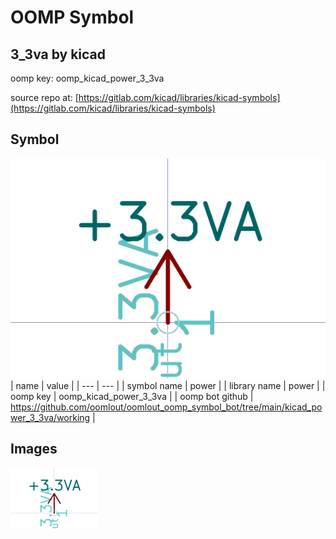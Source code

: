 # OOMP Symbol  
## 3_3va  by kicad  
  
oomp key: oomp_kicad_power_3_3va  
  
source repo at: [https://gitlab.com/kicad/libraries/kicad-symbols](https://gitlab.com/kicad/libraries/kicad-symbols)  
## Symbol  
  
[![working.png](working_600.png)](working.png)  
| name | value | 
| --- | --- | 
| symbol name | power | 
| library name | power | 
| oomp key | oomp_kicad_power_3_3va | 
| oomp bot github | https://github.com/oomlout/oomlout_oomp_symbol_bot/tree/main/kicad_power_3_3va/working | 
## Images  
  
[![working.png](working_140.png)](working.png)  
